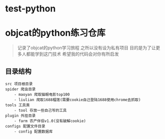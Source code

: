# test-python
# objcat的python练习仓库

> 记录了objcat的python学习旅程 之所以没有设为私有项目 目的是为了让更多人都能学到这门技术 希望我的代码会对你有所启发


## 目录结构
```
src 项目根目录 
spider 爬虫目录
    - maoyan 爬取猫眼电影top100
    - liulian 爬取1688榴莲(需要cookie自己登陆1688使用chrome去抓取)
tools 工具类
    - tool 存放一些自己写的工具
plugin 外挂目录
    - farm 农产伴侣v1.0(没有破解cookie)
configs 配置文件目录
    - config 配置数据库
``` 
